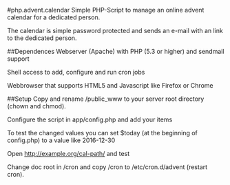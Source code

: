 #php.advent.calendar
Simple PHP-Script to manage an online advent calendar for a dedicated person.

The calendar is simple password protected and sends an e-mail with an link to the dedicated person.

##Dependences
Webserver (Apache) with PHP (5.3 or higher) and sendmail support

Shell access to add, configure and run cron jobs

Webbrowser that supports HTML5 and Javascript like Firefox or Chrome


##Setup
Copy and rename /public_www to your server root directory (chown and chmod).

Configure the script in app/config.php and add your items

To test the changed values you can set $today (at the beginning of config.php) to a value like 2016-12-30

Open http://example.org/cal-path/ and test

Change doc root in /cron and copy /cron to /etc/cron.d/advent (restart cron).

